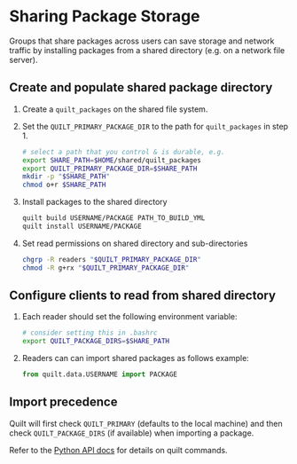 # Sharing Package Storage

Groups that share packages across users can save storage and network traffic by installing packages from a shared directory (e.g. on a network file server).

## Create and populate shared package directory

1. Create a `quilt_packages` on the shared file system.

1. Set the `QUILT_PRIMARY_PACKAGE_DIR` to the path for `quilt_packages` in step 1. 
    ```bash
    # select a path that you control & is durable, e.g.
    export SHARE_PATH=$HOME/shared/quilt_packages
    export QUILT_PRIMARY_PACKAGE_DIR=$SHARE_PATH
    mkdir -p "$SHARE_PATH"
    chmod o+r $SHARE_PATH
    ```

1. Install packages to the shared directory
    ```bash
    quilt build USERNAME/PACKAGE PATH_TO_BUILD_YML
    quilt install USERNAME/PACKAGE
    ```

1. Set read permissions on shared directory and sub-directories
    ```bash
    chgrp -R readers "$QUILT_PRIMARY_PACKAGE_DIR"
    chmod -R g+rx "$QUILT_PRIMARY_PACKAGE_DIR"
    ```

## Configure clients to read from shared directory 
1. Each reader should set the following environment variable:
    ```bash
    # consider setting this in .bashrc
    export QUILT_PACKAGE_DIRS=$SHARE_PATH
    ```
2. Readers can can import shared packages as follows
    example:
    ```python
    from quilt.data.USERNAME import PACKAGE
    ```

## Import precedence
Quilt will first check `QUILT_PRIMARY` (defaults to the local machine) and then check `QUILT_PACKAGE_DIRS` (if available) when importing a package.

Refer to the [Python API docs](api-python.md) for details on quilt commands.
